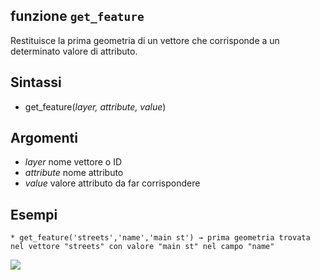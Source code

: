 ## funzione `get_feature`

Restituisce la prima geometria di un vettore che corrisponde a un determinato valore di attributo.

## Sintassi

* get_feature(*layer, attribute, value*)

## Argomenti

* *layer* nome vettore o ID
* *attribute* nome attributo
* *value* valore attributo da far corrispondere



## Esempi
```
* get_feature('streets','name','main st') → prima geometria trovata nel vettore "streets" con valore "main st" nel campo "name"
```

![](/img/record_e_attributi/get_feature1.png)